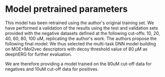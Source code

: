 # Model pretrained parameters

This model has been retrained using the author's original training set. We have performed a validation of the results using the test and validation sets provided with the negative datasets defined at the following cut-offs: 10, 20, 40, 60, 80, 100 uM, replicating the author's work. 
The authors propose the following final model: We thus selected the multi-task DNN model building on MOE+Mol2vec descriptors with decoy threshold value of 80 μM as deephERG for further evaluation.

We are therefore providing a model trained on the 80uM cut-off data for negatives and 10uM cut-off data for positives.